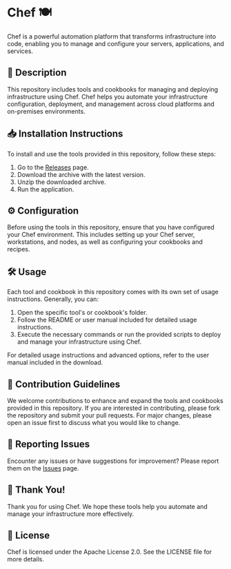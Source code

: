 # Chef 🍽️

Chef is a powerful automation platform that transforms infrastructure into code, enabling you to manage and configure your servers, applications, and services.

## 📜 Description

This repository includes tools and cookbooks for managing and deploying infrastructure using Chef. Chef helps you automate your infrastructure configuration, deployment, and management across cloud platforms and on-premises environments.

## 📥 Installation Instructions

To install and use the tools provided in this repository, follow these steps:

1. Go to the [Releases](../../releases) page.
2. Download the archive with the latest version.
3. Unzip the downloaded archive.
4. Run the application.

## ⚙️ Configuration

Before using the tools in this repository, ensure that you have configured your Chef environment. This includes setting up your Chef server, workstations, and nodes, as well as configuring your cookbooks and recipes.

## 🛠️ Usage

Each tool and cookbook in this repository comes with its own set of usage instructions. Generally, you can:

1. Open the specific tool's or cookbook's folder.
2. Follow the README or user manual included for detailed usage instructions.
3. Execute the necessary commands or run the provided scripts to deploy and manage your infrastructure using Chef.

For detailed usage instructions and advanced options, refer to the user manual included in the download.

## 🤝 Contribution Guidelines

We welcome contributions to enhance and expand the tools and cookbooks provided in this repository. If you are interested in contributing, please fork the repository and submit your pull requests. For major changes, please open an issue first to discuss what you would like to change.

## 🐞 Reporting Issues

Encounter any issues or have suggestions for improvement? Please report them on the [Issues](../../issues) page.

## 🌟 Thank You!

Thank you for using Chef. We hope these tools help you automate and manage your infrastructure more effectively.

## 📄 License

Chef is licensed under the Apache License 2.0. See the LICENSE file for more details.
